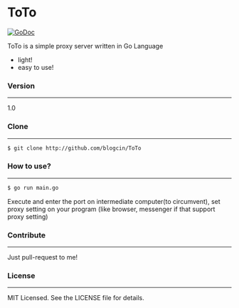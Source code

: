 # ToTo
[![GoDoc](https://godoc.org/github.com/blogcin/ToTo?status.svg)](https://godoc.org/github.com/blogcin/ToTo)

ToTo is a simple proxy server written in Go Language

  - light!
  - easy to use!

### Version
---
1.0 
### Clone
---
```sh
$ git clone http://github.com/blogcin/ToTo
```

### How to use?
---
```sh
$ go run main.go
```
Execute and enter the port on intermediate computer(to circumvent), set proxy setting on your program (like browser, messenger if that support proxy setting)

### Contribute
---
Just pull-request to me!

### License
---
MIT Licensed. See the LICENSE file for details.